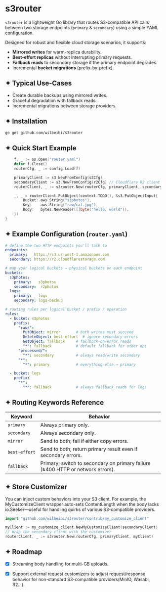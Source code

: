 # s3router

`s3router` is a lightweight Go library that routes S3-compatible API calls between two storage endpoints (`primary` & `secondary`) using a simple YAML configuration.

Designed for robust and flexible cloud storage scenarios, it supports:
* **Mirrored writes** for warm-replica durability.
* **Best-effort replicas** without interrupting primary requests.
* **Fallback reads** to secondary storage if the primary endpoint degrades.
* Incremental **bucket migrations** (prefix-by-prefix).

## ✦ Typical Use-Cases

* Create durable backups using mirrored writes.
* Graceful degradation with fallback reads.
* Incremental migrations between storage providers.

## ✦ Installation

```bash
go get github.com/wilbeibi/s3router
```


## ✦ Quick Start Example

```go
	f, _ := os.Open("router.yaml")
	defer f.Close()
	routerCfg, _ := config.Load(f)

	primaryClient := s3.NewFromConfig(s3Cfg)
	secondaryClient := s3.NewFromConfig(r2Cfg) // Cloudflare R2 client
	routerClient, _ := s3router.New(routerCfg, primaryClient, secondaryClient)

	_, _ = routerClient.PutObject(context.TODO(), &s3.PutObjectInput{
		Bucket: aws.String("s3photos"),
		Key:    aws.String("raw/cat.jpg"),
		Body:   bytes.NewReader([]byte("hello, world")),
	})
}
```

## ✦ Example Configuration (`router.yaml`)

```yaml
# define the two HTTP endpoints you'll talk to
endpoints:
  primary:   https://s3.us-west-1.amazonaws.com
  secondary: https://r2.cloudflarestorage.com

# map your logical buckets → physical buckets on each endpoint
buckets:
  s3photos:
    primary:   s3photos
    secondary:  r2photos
  logs:
    primary:   logs
    secondary: logs-backup

# routing rules per logical bucket / prefix / operation
rules:
  - bucket: s3photos
    prefix:
      "raw/":
        PutObject: mirror       # both writes must succeed
        DeleteObject: best-effort  # ignore secondary errors
        GetObject: fallback     # fallback‐on‐error reads
        "*": fallback           # default fallback for other ops
      "processed/":
        "*": secondary          # always read/write secondary
      "*":
        "*": primary            # everything else → primary

  - bucket: logs
    prefix:
      "*":
        "*": fallback           # always fallback reads for logs
```

## ✦ Routing Keywords Reference

| Keyword       | Behavior                                                                       |
| ------------- | ------------------------------------------------------------------------------ |
| `primary`     | Always primary only.                                                           |
| `secondary`   | Always secondary only.                                                         |
| `mirror`      | Send to both; fail if either copy errors.                                      |
| `best‑effort` | Send to both; return primary result even if secondary errors.                  |
| `fallback`    | Primary; switch to secondary on primary failure (≥400 HTTP or network errors). |

## ✦ Store Customizer

You can inject custom behaviors into your S3 client. For example, the MyCustomizeClient wrapper auto-sets ContentLength when the body lacks io.Seeker—useful for handling quirks of various S3-compatible providers.

```go
import "github.com/wilbeibi/s3router/contrib/my_customize_client"

myClient := my_customize_client.NewMyCustomizeClient(secondaryClient)
// Wrap the secondary client with the customizer
routerClient, _ := s3router.New(routerCfg, primaryClient, myClient)
```

## ✦ Roadmap

- [x] Streaming body handling for multi-GB uploads.
- [x] Support external request customizers to adjust request/response behavior for non-standard S3-compatible providers(MinIO, Wasabi, R2...).

